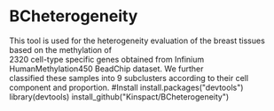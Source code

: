 # BCheterogeneity
This tool is used for the heterogeneity evaluation of the breast tissues based on the methylation of<br>
2320 cell-type specific genes obtained from Infinium HumanMethylation450 BeadChip dataset. We further<br>
classified these samples into 9 subclusters according to their cell component and proportion.
#Install
    install.packages("devtools")
    library(devtools)
    install_github("Kinspact/BCheterogeneity")
